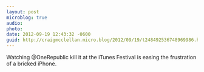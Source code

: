 ```yaml
---
layout: post
microblog: true
audio: 
photo: 
date: 2012-09-19 12:43:32 -0600
guid: http://craigmcclellan.micro.blog/2012/09/19/t248492536748969986.html
---
```

Watching @OneRepublic kill it at the iTunes Festival is easing the frustration of a bricked iPhone.
